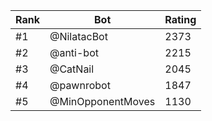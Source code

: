 Rank|Bot|Rating
---|---|---
#1|@NilatacBot|2373
#2|@anti-bot|2215
#3|@CatNail|2045
#4|@pawnrobot|1847
#5|@MinOpponentMoves|1130
